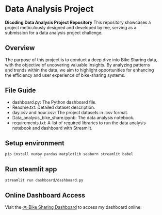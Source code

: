 # Data Analysis Project
**Dicoding Data Analysis Project Repository**
This repository showcases a project meticulously designed and developed by me, serving as a submission for a data analysis project challenge.

## Overview
The purpose of this project is to conduct a deep dive into Bike Sharing data, with the objective of uncovering valuable insights. By analyzing patterns and trends within the data, we aim to highlight opportunities for enhancing the efficiency and user experience of bike-sharing systems.

## File Guide
- dashboard.py: The Python dashboard file.
- Readme.txt: Detailed dataset description.
- day.csv and hour.csv: The project datasets in .csv format.
- Data_analysis_bike_share.ipynb: The data analysis notebook.
- requirements.txt: A list of required libraries to run the data analysis notebook and dashboard with Streamlit.

## Setup environment
```
pip install numpy pandas matplotlib seaborn streamlit babel
```

## Run steamlit app
```
streamlit run dashboard/dashboard.py
```

## Online Dashboard Access
Visit the [🚲 Bike Sharing Dashboard](https://bike-share-dashboard-yzv77akpswbwazty4y2t5d.streamlit.app/) to access my dashboard online.




